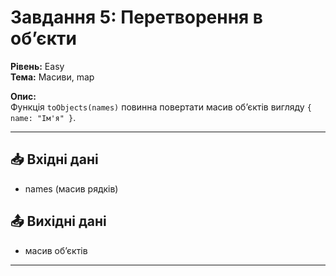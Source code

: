 # Завдання 5: Перетворення в об’єкти  
**Рівень:** Easy  
**Тема:** Масиви, map  

**Опис:**  
Функція `toObjects(names)` повинна повертати масив об’єктів вигляду `{ name: "Ім'я" }`.  

---
## 📥 Вхідні дані
- names (масив рядків)

## 📤 Вихідні дані
- масив об’єктів  

---